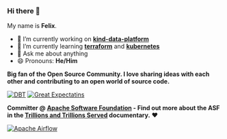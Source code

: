 ### Hi there 👋

My name is **Felix**.

- 🔭 I’m currently working on **[kind-data-platform](https://github.com/feluelle/kind-data-platform)**
- 🌱 I’m currently learning **[terraform](https://www.terraform.io/)** and **[kubernetes](https://kubernetes.io/)**
- 💬 Ask me about anything
- 😄 Pronouns: **He/Him**

**Big fan of the Open Source Community. I love sharing ideas with each other and contributing to an open world of source code.**

[![DBT](https://github-readme-stats.vercel.app/api/pin/?username=dbt-labs&repo=dbt-core&bg_color=00000000&text_color=2d77dc)](https://github.com/dbt-labs/dbt-core)
[![Great Expectatins](https://github-readme-stats.vercel.app/api/pin/?username=great-expectations&repo=great_expectations&bg_color=00000000&text_color=2d77dc)](https://github.com/great-expectations/great_expectations)

**Committer @ [Apache Software Foundation](https://www.apache.org/) - Find out more about the ASF in the [Trillions and Trillions Served](https://www.youtube.com/watch?v=JUt2nb0mgwg) documentary.** ❤️

[![Apache Airflow](https://github-readme-stats.vercel.app/api/pin/?username=apache&repo=airflow&bg_color=00000000&text_color=2d77dc)](https://github.com/apache/airflow)
